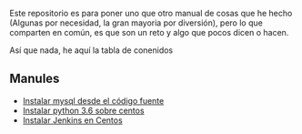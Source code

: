 Este repositorio es para poner uno que otro manual de cosas que he hecho (Algunas por necesidad, la gran mayoria por diversión), pero lo que comparten en común, es que son un reto y algo que pocos dicen o hacen.

Así que nada, he aquí la tabla de conenidos

## Manules
- [Instalar mysql desde el código fuente](mysql/install.md)
- [Instalar python 3.6 sobre centos](python/install_python3_6.md)
- [Instalar Jenkins en Centos](devops/jenkins/install.md)
